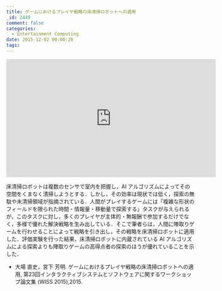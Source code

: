 ```yaml
---
title: ゲームにおけるプレイヤ戦略の床清掃ロボットへの適用
_id: 2449
comment: false
categories:
  - Entertainment Computing
date: 2015-12-02 00:00:28
tags:
---
```



<iframe width="560" height="315" src="https://www.youtube.com/embed/lRXe2AJ1SWg" frameborder="0" allowfullscreen></iframe>



床清掃ロボットは複数のセンサで室内を把握し，AI アルゴリズムによってその空間をくまなく清掃しようとする．しかし，その効率は現状では低く，探索の無駄や未清掃領域が指摘されている．人間がプレイするゲームには「複雑な形状のフィールドを限られた時間・情報量・移動量で探索する」タスクが与えられるが，このタスクに対し，多くのプレイヤが主体的・無報酬で参加するだけでなく，多様で優れた解決戦略を生み出している．そこで筆者らは，人間に陣取りゲームを行わせることによって戦略を引き出し，その戦略を床清掃ロボットに適用した．評価実験を行った結果，床清掃ロボットに内蔵されている AI アルゴリズムによる探索よりも陣取りゲームの高得点者の探索のほうが優れていることを示した．

*   大場 直史，宮下 芳明. ゲームにおけるプレイヤ戦略の床清掃ロボットへの適用, 第23回インタラクティブシステムとソフトウェアに関するワークショップ論文集 (WISS 2015),2015.
